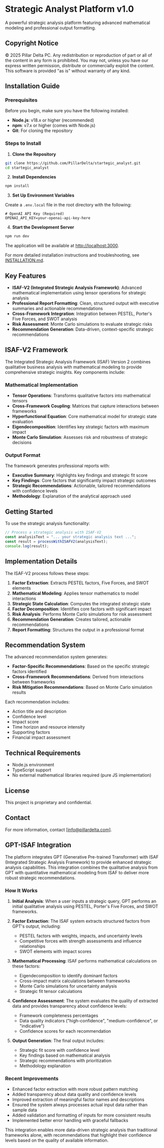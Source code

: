 # Strategic Analyst Platform v1.0

A powerful strategic analysis platform featuring advanced mathematical modeling and professional output formatting.

## Copyright Notice

© 2025 Pillar Delta PC. Any redistribution or reproduction of part or all of the content in any form is prohibited. You may not, unless you have our express written permission, distribute or commercially exploit the content. This software is provided "as is" without warranty of any kind.

## Installation Guide

### Prerequisites

Before you begin, make sure you have the following installed:

- **Node.js**: v18.x or higher (recommended)
- **npm**: v7.x or higher (comes with Node.js)
- **Git**: For cloning the repository

### Steps to Install

1. **Clone the Repository**

```bash
git clone https://github.com/PillarDelta/startegic_analyst.git
cd startegic_analyst
```

2. **Install Dependencies**

```bash
npm install
```

3. **Set Up Environment Variables**

Create a `.env.local` file in the root directory with the following:

```env
# OpenAI API Key (Required)
OPENAI_API_KEY=your-openai-api-key-here
```

4. **Start the Development Server**

```bash
npm run dev
```

The application will be available at [http://localhost:3000](http://localhost:3000).

For more detailed installation instructions and troubleshooting, see [INSTALLATION.md](INSTALLATION.md).

## Key Features

- **ISAF-V2 (Integrated Strategic Analysis Framework)**: Advanced mathematical implementation using tensor operations for strategic analysis
- **Professional Report Formatting**: Clean, structured output with executive summaries and actionable recommendations
- **Cross-Framework Integration**: Integration between PESTEL, Porter's Five Forces, and SWOT analysis
- **Risk Assessment**: Monte Carlo simulations to evaluate strategic risks
- **Recommendation Generation**: Data-driven, context-specific strategic recommendations

## ISAF-V2 Framework

The Integrated Strategic Analysis Framework (ISAF) Version 2 combines qualitative business analysis with mathematical modeling to provide comprehensive strategic insights. Key components include:

### Mathematical Implementation

- **Tensor Operations**: Transforms qualitative factors into mathematical tensors
- **Cross-Framework Coupling**: Matrices that capture interactions between frameworks
- **Hyperfunctional Equation**: Core mathematical model for strategic state evaluation
- **Eigendecomposition**: Identifies key strategic factors with maximum impact
- **Monte Carlo Simulation**: Assesses risk and robustness of strategic decisions

### Output Format

The framework generates professional reports with:

- **Executive Summary**: Highlights key findings and strategic fit score
- **Key Findings**: Core factors that significantly impact strategic outcomes
- **Strategic Recommendations**: Actionable, tailored recommendations with confidence levels
- **Methodology**: Explanation of the analytical approach used

## Getting Started

To use the strategic analysis functionality:

```typescript
// Process a strategic analysis with ISAF-V2
const analysisText = "... your strategic analysis text ...";
const result = processWithISAFV2(analysisText);
console.log(result);
```

## Implementation Details

The ISAF-V2 process follows these steps:

1. **Factor Extraction**: Extracts PESTEL factors, Five Forces, and SWOT elements
2. **Mathematical Modeling**: Applies tensor mathematics to model interactions
3. **Strategic State Calculation**: Computes the integrated strategic state
4. **Factor Decomposition**: Identifies core factors with significant impact
5. **Risk Analysis**: Performs Monte Carlo simulations for risk assessment
6. **Recommendation Generation**: Creates tailored, actionable recommendations
7. **Report Formatting**: Structures the output in a professional format

## Recommendation System

The advanced recommendation system generates:

- **Factor-Specific Recommendations**: Based on the specific strategic factors identified
- **Cross-Framework Recommendations**: Derived from interactions between frameworks
- **Risk Mitigation Recommendations**: Based on Monte Carlo simulation results

Each recommendation includes:
- Action title and description
- Confidence level
- Impact score
- Time horizon and resource intensity
- Supporting factors
- Financial impact assessment

## Technical Requirements

- Node.js environment
- TypeScript support
- No external mathematical libraries required (pure JS implementation)

## License

This project is proprietary and confidential.

## Contact

For more information, contact [info@pillardelta.com].

## GPT-ISAF Integration

The platform integrates GPT (Generative Pre-trained Transformer) with ISAF (Integrated Strategic Analysis Framework) to provide enhanced strategic analysis capabilities. This integration combines the qualitative analysis from GPT with quantitative mathematical modeling from ISAF to deliver more robust strategic recommendations.

### How It Works

1. **Initial Analysis**: When a user inputs a strategic query, GPT performs an initial qualitative analysis using PESTEL, Porter's Five Forces, and SWOT frameworks.

2. **Factor Extraction**: The ISAF system extracts structured factors from GPT's output, including:
   - PESTEL factors with weights, impacts, and uncertainty levels
   - Competitive forces with strength assessments and influence relationships
   - SWOT elements with impact scores

3. **Mathematical Processing**: ISAF performs mathematical calculations on these factors:
   - Eigendecomposition to identify dominant factors
   - Cross-impact matrix calculations between frameworks
   - Monte Carlo simulations for uncertainty analysis
   - Strategic fit tensor calculations

4. **Confidence Assessment**: The system evaluates the quality of extracted data and provides transparency about confidence levels:
   - Framework completeness percentages
   - Data quality indicators ("high-confidence", "medium-confidence", or "indicative")
   - Confidence scores for each recommendation

5. **Output Generation**: The final output includes:
   - Strategic fit score with confidence level
   - Key findings based on mathematical analysis
   - Strategic recommendations with prioritization
   - Methodology explanation

### Recent Improvements

- Enhanced factor extraction with more robust pattern matching
- Added transparency about data quality and confidence levels
- Improved extraction of meaningful factor names and descriptions
- Ensured the system always processes actual input data rather than sample data
- Added validation and formatting of inputs for more consistent results
- Implemented better error handling with graceful fallbacks

This integration enables more data-driven strategic analysis than traditional frameworks alone, with recommendations that highlight their confidence levels based on the quality of available information.

